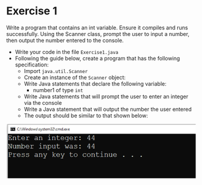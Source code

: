 # Exercise 1
Write a program that contains an int variable. Ensure it compiles and runs successfully. Using the Scanner class, prompt the user to input a number, then output the number entered to the console.

- Write your code in the file `Exercise1.java`
- Following the guide below, create a program that has the following specification:
    - Import `java.util.Scanner`
    - Create an instance of the `Scanner` object:
    - Write Java statements that declare the following variable:
      - number1 of type `int`
    - Write Java statements that will prompt the user to enter an integer via the console
    - Write a Java statement that will output the number the user entered
    - The output should be similar to that shown below:

![Exercise 1 output screenshot](exercise1.png)

